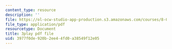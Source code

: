 ```yaml
---
content_type: resource
description: ''
file: https://ol-ocw-studio-app-production.s3.amazonaws.com/courses/8-01sc-classical-mechanics-fall-2016/3977f0de920b2ee44fd0a38549f12e05_ayIgWaBE0aw.pdf
file_type: application/pdf
resourcetype: Document
title: 3play pdf file
uid: 3977f0de-920b-2ee4-4fd0-a38549f12e05
---
```

